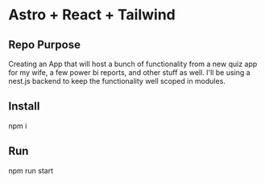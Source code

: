 # Astro + React + Tailwind

## Repo Purpose
Creating an App that will host a bunch of functionality from a new quiz app for my wife, a few power bi reports, and other stuff as well.
I'll be using a nest.js backend to keep the functionality well scoped in modules.


## Install
npm i

## Run
npm run start


